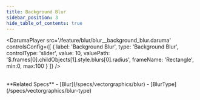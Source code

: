 ```yaml
---
title: Background Blur
sidebar_position: 3
hide_table_of_contents: true
---
```


<DarumaPlayer
  src='/feature/blur/blur__background_blur.daruma'
  controlsConfig={[
    {
      label:  'Background Blur',
      type: 'Background Blur',
      controlType: 'slider',
      value: 10,
      valuePath: '$.frames[0].childObjects[1].style.blurs[0].radius',
      frameName: 'Rectangle',
      min:0,
      max:100
    }
  ]}
/>

<br />
**Related Specs**
- [Blur](/specs/vectorgraphics/blur)
- [BlurType](/specs/vectorgraphics/blur-type)

